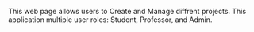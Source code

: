 This web page allows users to Create and Manage diffrent projects. This application multiple user roles: Student, Professor, and Admin.

